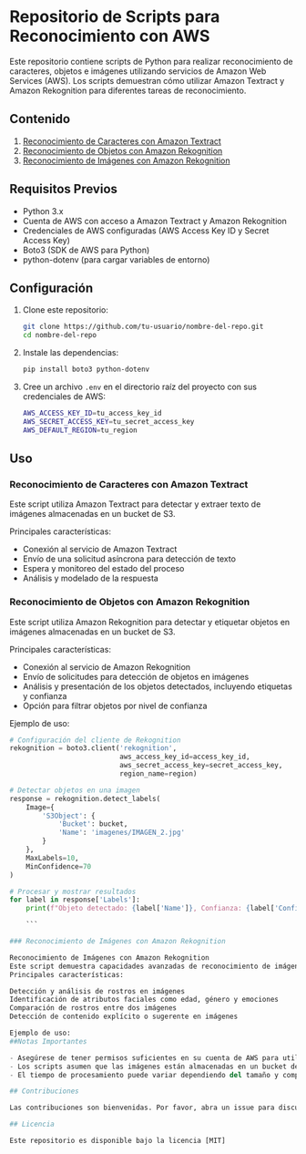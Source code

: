 # Repositorio de Scripts para Reconocimiento con AWS

Este repositorio contiene scripts de Python para realizar reconocimiento de caracteres, objetos e imágenes utilizando servicios de Amazon Web Services (AWS). Los scripts demuestran cómo utilizar Amazon Textract y Amazon Rekognition para diferentes tareas de reconocimiento.

## Contenido

1. [Reconocimiento de Caracteres con Amazon Textract](#reconocimiento-de-caracteres-con-amazon-textract)
2. [Reconocimiento de Objetos con Amazon Rekognition](#reconocimiento-de-objetos-con-amazon-rekognition)
3. [Reconocimiento de Imágenes con Amazon Rekognition](#reconocimiento-de-imágenes-con-amazon-rekognition)

## Requisitos Previos

- Python 3.x
- Cuenta de AWS con acceso a Amazon Textract y Amazon Rekognition
- Credenciales de AWS configuradas (AWS Access Key ID y Secret Access Key)
- Boto3 (SDK de AWS para Python)
- python-dotenv (para cargar variables de entorno)

## Configuración

1. Clone este repositorio:

    ```bash
    git clone https://github.com/tu-usuario/nombre-del-repo.git
    cd nombre-del-repo
    ```
2. Instale las dependencias:

    ```bash
    pip install boto3 python-dotenv
    ```

3. Cree un archivo `.env` en el directorio raíz del proyecto con sus credenciales de AWS:

    ```bash
    AWS_ACCESS_KEY_ID=tu_access_key_id
    AWS_SECRET_ACCESS_KEY=tu_secret_access_key
    AWS_DEFAULT_REGION=tu_region
    ```
## Uso

### Reconocimiento de Caracteres con Amazon Textract

Este script utiliza Amazon Textract para detectar y extraer texto de imágenes almacenadas en un bucket de S3.

Principales características:
- Conexión al servicio de Amazon Textract
- Envío de una solicitud asíncrona para detección de texto
- Espera y monitoreo del estado del proceso
- Análisis y modelado de la respuesta



### Reconocimiento de Objetos con Amazon Rekognition

Este script utiliza Amazon Rekognition para detectar y etiquetar objetos en imágenes almacenadas en un bucket de S3.

Principales características:
- Conexión al servicio de Amazon Rekognition
- Envío de solicitudes para detección de objetos en imágenes
- Análisis y presentación de los objetos detectados, incluyendo etiquetas y confianza
- Opción para filtrar objetos por nivel de confianza

Ejemplo de uso:
```python
# Configuración del cliente de Rekognition
rekognition = boto3.client('rekognition',
                           aws_access_key_id=access_key_id,
                           aws_secret_access_key=secret_access_key,
                           region_name=region)

# Detectar objetos en una imagen
response = rekognition.detect_labels(
    Image={
        'S3Object': {
            'Bucket': bucket,
            'Name': 'imagenes/IMAGEN_2.jpg'
        }
    },
    MaxLabels=10,
    MinConfidence=70
)

# Procesar y mostrar resultados
for label in response['Labels']:
    print(f"Objeto detectado: {label['Name']}, Confianza: {label['Confidence']:.2f}%")

    ``` 

### Reconocimiento de Imágenes con Amazon Rekognition

Reconocimiento de Imágenes con Amazon Rekognition
Este script demuestra capacidades avanzadas de reconocimiento de imágenes utilizando Amazon Rekognition, incluyendo detección de caras, análisis de emociones y comparación de caras.
Principales características:

Detección y análisis de rostros en imágenes
Identificación de atributos faciales como edad, género y emociones
Comparación de rostros entre dos imágenes
Detección de contenido explícito o sugerente en imágenes

Ejemplo de uso:    
##Notas Importantes

- Asegúrese de tener permisos suficientes en su cuenta de AWS para utilizar Amazon Textract y Amazon Rekognition.
- Los scripts asumen que las imágenes están almacenadas en un bucket de S3. Asegúrese de tener las imágenes cargadas en el bucket especificado.
- El tiempo de procesamiento puede variar dependiendo del tamaño y complejidad de las imágenes.

## Contribuciones

Las contribuciones son bienvenidas. Por favor, abra un issue para discutir cambios mayores antes de enviar un pull request.

## Licencia

Este repositorio es disponible bajo la licencia [MIT]